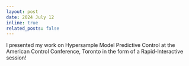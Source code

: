 ```yaml
---
layout: post
date: 2024 July 12
inline: true
related_posts: false
---
```


I presented my work on Hypersample Model Predictive Control at the American Control Conference, Toronto in the form of a Rapid-Interactive session! 


